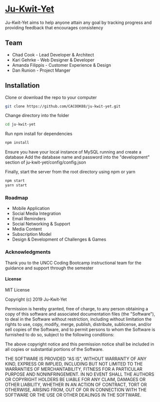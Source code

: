 # [Ju-Kwit-Yet](https://mysterious-dusk-94114.herokuapp.com/)
Ju-Kwit-Yet aims to help anyone attain any goal by tracking progress and providing feedback that encourages consistency

## Team
* Chad Cook - Lead Developer & Architect
* Kari Gehrke - Web Designer & Developer
* Amanda Filippis - Customer Experience & Design
* Dan Runion - Project Manger

## Installation

Clone or download the repo to your computer
```bash
git clone https://github.com/CACOOK88/ju-kwit-yet.git
```

Change directory into the folder
```bash
cd ju-kwit-yet
```

Run npm install for dependencies
```bash
npm install
```

Ensure you have your local instance of MySQL running and create a database
Add the database name and password into the "development" section of ju-kwit-yet/config/config.json

Finally, start the server from the root directory using npm or yarn
```bash
npm start
yarn start
```

### Roadmap
* Mobile Application
* Social Media Integration
* Email Reminders
* Social Networking & Support
* Media Content
* Subscription Model
* Design & Development of Challenges & Games

### Acknowledgments 
Thank you to the UNCC Coding Bootcamp instructional team for the guidance and support through the semester

#### License
MIT License

Copyright (c) 2019 Ju-Kwit-Yet

Permission is hereby granted, free of charge, to any person obtaining a copy
of this software and associated documentation files (the "Software"), to deal
in the Software without restriction, including without limitation the rights
to use, copy, modify, merge, publish, distribute, sublicense, and/or sell
copies of the Software, and to permit persons to whom the Software is
furnished to do so, subject to the following conditions:

The above copyright notice and this permission notice shall be included in all
copies or substantial portions of the Software.

THE SOFTWARE IS PROVIDED "AS IS", WITHOUT WARRANTY OF ANY KIND, EXPRESS OR
IMPLIED, INCLUDING BUT NOT LIMITED TO THE WARRANTIES OF MERCHANTABILITY,
FITNESS FOR A PARTICULAR PURPOSE AND NONINFRINGEMENT. IN NO EVENT SHALL THE
AUTHORS OR COPYRIGHT HOLDERS BE LIABLE FOR ANY CLAIM, DAMAGES OR OTHER
LIABILITY, WHETHER IN AN ACTION OF CONTRACT, TORT OR OTHERWISE, ARISING FROM,
OUT OF OR IN CONNECTION WITH THE SOFTWARE OR THE USE OR OTHER DEALINGS IN THE
SOFTWARE.